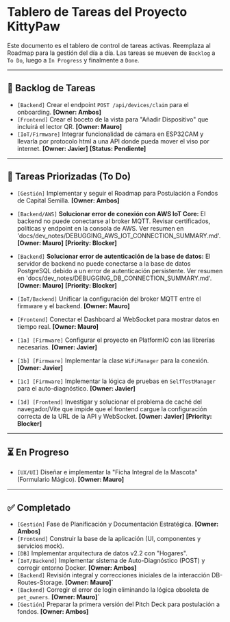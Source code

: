 # Tablero de Tareas del Proyecto KittyPaw

Este documento es el tablero de control de tareas activas. Reemplaza al Roadmap para la gestión del día a día. Las tareas se mueven de `Backlog` a `To Do`, luego a `In Progress` y finalmente a `Done`.

---

## 🎯 Backlog de Tareas

*   `[Backend]` Crear el endpoint `POST /api/devices/claim` para el onboarding. **[Owner: Ambos]**
*   `[Frontend]` Crear el boceto de la vista para "Añadir Dispositivo" que incluirá el lector QR. **[Owner: Mauro]**
*   `[IoT/Firmware]` Integrar funcionalidad de cámara en ESP32CAM y llevarla por protocolo html a una API donde pueda mover el viso por internet. **[Owner: Javier]** **[Status: Pendiente]**

---

## 🚀 Tareas Priorizadas (To Do)

*   `[Gestión]` Implementar y seguir el Roadmap para Postulación a Fondos de Capital Semilla. **[Owner: Ambos]**

*   `[Backend/AWS]` **Solucionar error de conexión con AWS IoT Core:** El backend no puede conectarse al broker MQTT. Revisar certificados, políticas y endpoint en la consola de AWS. Ver resumen en 'docs/dev_notes/DEBUGGING_AWS_IOT_CONNECTION_SUMMARY.md'. **[Owner: Mauro]** **[Priority: Blocker]**
*   `[Backend]` **Solucionar error de autenticación de la base de datos:** El servidor de backend no puede conectarse a la base de datos PostgreSQL debido a un error de autenticación persistente. Ver resumen en 'docs/dev_notes/DEBUGGING_DB_CONNECTION_SUMMARY.md'. **[Owner: Mauro]** **[Priority: Blocker]**
*   `[IoT/Backend]` Unificar la configuración del broker MQTT entre el firmware y el backend. **[Owner: Mauro]**
*   `[Frontend]` Conectar el Dashboard al WebSocket para mostrar datos en tiempo real. **[Owner: Mauro]**
*   `[1a] [Firmware]` Configurar el proyecto en PlatformIO con las librerías necesarias. **[Owner: Javier]**
*   `[1b] [Firmware]` Implementar la clase `WiFiManager` para la conexión. **[Owner: Javier]**
*   `[1c] [Firmware]` Implementar la lógica de pruebas en `SelfTestManager` para el auto-diagnóstico. **[Owner: Javier]**
*   `[1d] [Frontend]` Investigar y solucionar el problema de caché del navegador/Vite que impide que el frontend cargue la configuración correcta de la URL de la API y WebSocket. **[Owner: Javier]** **[Priority: Blocker]**

---

## ⏳ En Progreso

*   `[UX/UI]` Diseñar e implementar la "Ficha Integral de la Mascota" (Formulario Mágico). **[Owner: Mauro]**

---

## ✅ Completado

*   `[Gestión]` Fase de Planificación y Documentación Estratégica. **[Owner: Ambos]**
*   `[Frontend]` Construir la base de la aplicación (UI, componentes y servicios mock).
*   `[DB]` Implementar arquitectura de datos v2.2 con "Hogares".
*   `[IoT/Backend]` Implementar sistema de Auto-Diagnóstico (POST) y corregir entorno Docker. **[Owner: Ambos]**
*   `[Backend]` Revisión integral y correcciones iniciales de la interacción DB-Routes-Storage. **[Owner: Mauro]`**
*   `[Backend]` Corregir el error de login eliminando la lógica obsoleta de `pet_owners`. **[Owner: Mauro]`**
*   `[Gestión]` Preparar la primera versión del Pitch Deck para postulación a fondos. **[Owner: Ambos]**